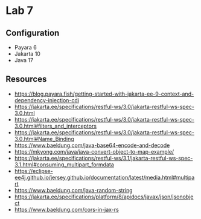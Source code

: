 # Lab 7

## Configuration
* Payara 6
* Jakarta 10
* Java 17

## Resources
* https://blog.payara.fish/getting-started-with-jakarta-ee-9-context-and-dependency-injection-cdi
* https://jakarta.ee/specifications/restful-ws/3.0/jakarta-restful-ws-spec-3.0.html
* https://jakarta.ee/specifications/restful-ws/3.0/jakarta-restful-ws-spec-3.0.html#filters_and_interceptors
* https://jakarta.ee/specifications/restful-ws/3.0/jakarta-restful-ws-spec-3.0.html#Name_Binding
* https://www.baeldung.com/java-base64-encode-and-decode
* https://mkyong.com/java/java-convert-object-to-map-example/
* https://jakarta.ee/specifications/restful-ws/3.1/jakarta-restful-ws-spec-3.1.html#consuming_multipart_formdata
* https://eclipse-ee4j.github.io/jersey.github.io/documentation/latest/media.html#multipart
* https://www.baeldung.com/java-random-string
* https://jakarta.ee/specifications/platform/8/apidocs/javax/json/jsonobject
* https://www.baeldung.com/cors-in-jax-rs